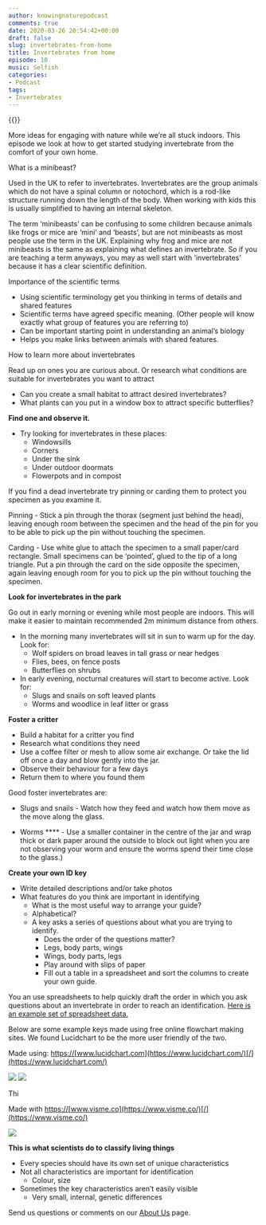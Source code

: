 ```yaml
---
author: knowingnaturepodcast
comments: true
date: 2020-03-26 20:54:42+00:00
draft: false
slug: invertebrates-from-home
title: Invertebrates from home
episode: 10
music: Selfish
categories:
- Podcast
tags:
- Invertebrates
---
```


{{<podbean id="">}}

More ideas for engaging with nature while we’re all stuck indoors. This
episode we look at how to get started studying invertebrate from the comfort
of your own home.

What is a minibeast?

Used in the UK to refer to invertebrates. Invertebrates are the group animals
which do not have a spinal column or notochord, which is a rod-like structure
running down the length of the body. When working with kids this is usually
simplified to having an internal skeleton.

The term ‘minibeasts’ can be confusing to some children because animals like
frogs or mice are ‘mini’ and ‘beasts’,  but are not minibeasts as most people
use the term in the UK. Explaining why frog and mice are not minibeasts is the
same as explaining what defines an invertebrate. So if you are teaching a term
anyways, you may as well start with ‘invertebrates’ because it has a clear
scientific definition.

Importance of the scientific terms

  * Using scientific terminology get you thinking in terms of details and shared features
  * Scientific terms have agreed specific meaning. (Other people will know exactly what group of features you are referring to)
  * Can be important starting point in understanding an animal’s biology
  * Helps you make links between animals with shared features.

How to learn more about invertebrates

Read up on ones you are curious about. Or research what conditions are
suitable for invertebrates you want to attract

  * Can you create a small habitat to attract desired invertebrates? 
  * What plants can you put in a window box to attract specific butterflies?

**Find one and observe it.**

  * Try looking for invertebrates in these places:
    * Windowsills
    * Corners
    * Under the sink
    * Under outdoor doormats
    * Flowerpots and in compost

If you find a dead invertebrate try pinning or carding them to protect you
specimen as you examine it.

Pinning \- Stick a pin through the thorax (segment just behind the head),
leaving enough room between the specimen and the head of the pin for you to be
able to pick up the pin without touching the specimen.

Carding \- Use white glue to attach the specimen to a small paper/card
rectangle. Small specimens can be ‘pointed’, glued to the tip of a long
triangle. Put a pin through the card on the side opposite the specimen, again
leaving enough room for you to pick up the pin without touching the specimen.

**Look for invertebrates in the park**

Go out in early morning or evening while most people are indoors. This will
make it easier to maintain recommended 2m minimum distance from others.

  * In the morning many invertebrates will sit in sun to warm up for the day. Look for:
    * Wolf spiders on broad leaves in tall grass or near hedges
    * Flies, bees, on fence posts 
    * Butterflies on shrubs
  * In early evening, nocturnal creatures will start to become active. Look for:
    * Slugs and snails on soft leaved plants
    * Worms and woodlice in leaf litter or grass

**Foster a critter**

  * Build a habitat for a critter you find
  * Research what conditions they need
  * Use a coffee filter or mesh to allow some air exchange. Or take the lid off once a day and blow gently into the jar. 
  * Observe their behaviour for a few days
  * Return them to where you found them

Good foster invertebrates are:

  * Slugs and snails  \- Watch how they feed and watch how them move as the move along the glass.

  * Worms **** \- Use a smaller container in the centre of the jar and wrap thick or dark paper around the outside to block out light when you are not observing your worm and ensure the worms spend their time close to the glass.)

**Create your own ID key**

  * Write detailed descriptions and/or take photos
  * What features do you think are important in identifying
    * What is the most useful way to arrange your guide?
    * Alphabetical?
    * A key asks a series of questions about what you are trying to identify.
      * Does the order of the questions matter?
      * Legs, body parts, wings
      * Wings, body parts, legs
      * Play around with slips of paper
      * Fill out a table in a spreadsheet and sort the columns to create your own guide.

You an use spreadsheets to help quickly draft the order in which you ask questions about an invertebrate in order to reach an identification. [Here is an example set of spreadsheet data.](https://docs.google.com/spreadsheets/d/1F1Glwm4o_zS73jYPNFD166CvQ7X9TVPx-v-EFw6gdIc/edit?usp=sharing)

Below are some example keys made using free online flowchart making sites. We
found Lucidchart to be the more user friendly of the two.

Made using: [https://](https://www.lucidchart.com/)[www.lucidchart.com](https://www.lucidchart.com/)[/](https://www.lucidchart.com/)

  ![](example-id-key-1-2.jpeg)
  ![](example-id-key-2-2.jpeg)

  
Thi

Made with [https://](https://www.visme.co/)[www.visme.co](https://www.visme.co/)[/](https://www.visme.co/)

![](example-id-key.jpg)

**This is what scientists do to classify living things**

  * Every species should have its own set of unique characteristics
  * Not all characteristics are important for identification
    * Colour, size
  * Sometimes the key characteristics aren’t easily visible
    * Very small, internal, genetic differences

Send us questions or comments on our [About Us](/about) page.

